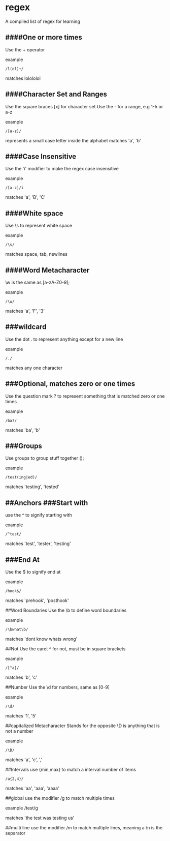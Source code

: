 # regex
A compiled list of regex for learning


####One or more times
---
Use the + operator

example

```
/l(ol)+/
```

matches lolololol

####Character Set and Ranges
---
Use the square braces [x] for character set
Use the - for a range, e.g 1-5 or a-z

example
```
/[a-z]/
```
represents a small case letter inside the alphabet
matches 'a', 'b'

####Case Insensitive
---
Use the 'i' modifier to make the regex case insensitive

example
```
/[a-z]/i
```

matches 'a', 'B', 'C'

####White space
---
Use \s to represent white space

example
```
/\s/
```

matches space, tab, newlines

####Word Metacharacter
---
\w is the same as [a-zA-Z0-9];

example
```
/\w/
```

matches 'a', 'F', '3'

###wildcard
---
Use the dot . to represent anything except for a new line

example

```
/./
```

matches any one character

###Optional, matches zero or one times
---
Use the question mark ? to represent something that is matched zero or one times

example
```
/ba?/
```
matches 'ba', 'b'

###Groups
---
Use groups to group stuff together ();

example
```
/test(ing|ed)/
```
matches 'testing', 'tested'

##Anchors
###Start with
---
use the ^ to signify starting with

example
```
/^test/
```
matches 'test', 'tester', 'testing'

###End At
---
Use the $ to signify end at

example
```
/hook$/
```

matches 'prehook', 'posthook'

##Word Boundaries
Use the \b to define word boundaries

example
```
/\bwhat\b/
```

matches 'dont know whats wrong'

##Not
Use the caret ^ for not, must be in square brackets

example
```
/[^a]/
```

matches 'b', 'c'

##Number
Use the \d for numbers, same as [0-9]

example
```
/\d/
```

matches '1', '5'

##capitalized Metacharacter
Stands for the opposite \D is anything that is not a number

example
```
/\D/
```

matches 'a', 'c', ','

##Intervals
use {min,max} to match a interval number of items

```
/a{2,4}/
```

matches 'aa', 'aaa', 'aaaa'

##global
use the modifier /g to match multiple times

example
/test/g

matches 'the test was testing us'

##multi line
use the modifier /m to match multiple lines, meaning a \n is the separator
